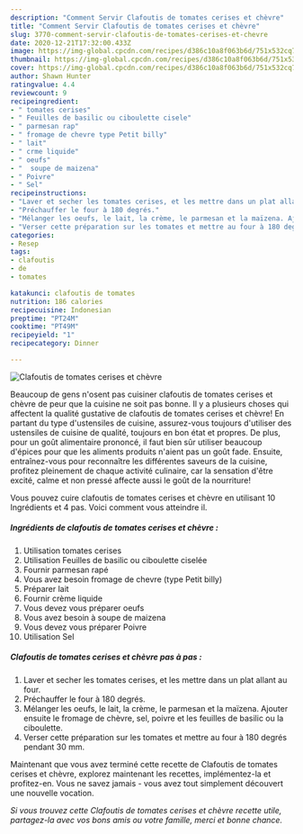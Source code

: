 ```yaml
---
description: "Comment Servir Clafoutis de tomates cerises et chèvre"
title: "Comment Servir Clafoutis de tomates cerises et chèvre"
slug: 3770-comment-servir-clafoutis-de-tomates-cerises-et-chevre
date: 2020-12-21T17:32:00.433Z
image: https://img-global.cpcdn.com/recipes/d386c10a8f063b6d/751x532cq70/clafoutis-de-tomates-cerises-et-chevre-photo-principale-de-la-recette.jpg
thumbnail: https://img-global.cpcdn.com/recipes/d386c10a8f063b6d/751x532cq70/clafoutis-de-tomates-cerises-et-chevre-photo-principale-de-la-recette.jpg
cover: https://img-global.cpcdn.com/recipes/d386c10a8f063b6d/751x532cq70/clafoutis-de-tomates-cerises-et-chevre-photo-principale-de-la-recette.jpg
author: Shawn Hunter
ratingvalue: 4.4
reviewcount: 9
recipeingredient:
- " tomates cerises"
- " Feuilles de basilic ou ciboulette cisele"
- " parmesan rap"
- " fromage de chevre type Petit billy"
- " lait"
- " crme liquide"
- " oeufs"
- "  soupe de maizena"
- " Poivre"
- " Sel"
recipeinstructions:
- "Laver et secher les tomates cerises, et les mettre dans un plat allant au four."
- "Préchauffer le four à 180 degrés."
- "Mélanger les oeufs, le lait, la crème, le parmesan et la maïzena. Ajouter ensuite le fromage de chèvre, sel, poivre et les feuilles de basilic ou la ciboulette."
- "Verser cette préparation sur les tomates et mettre au four à 180 degrés pendant 30 mm."
categories:
- Resep
tags:
- clafoutis
- de
- tomates

katakunci: clafoutis de tomates 
nutrition: 186 calories
recipecuisine: Indonesian
preptime: "PT24M"
cooktime: "PT49M"
recipeyield: "1"
recipecategory: Dinner

---
```



![Clafoutis de tomates cerises et chèvre](https://img-global.cpcdn.com/recipes/d386c10a8f063b6d/751x532cq70/clafoutis-de-tomates-cerises-et-chevre-photo-principale-de-la-recette.jpg)

Beaucoup de gens n'osent pas cuisiner clafoutis de tomates cerises et chèvre de peur que la cuisine ne soit pas bonne. Il y a plusieurs choses qui affectent la qualité gustative de clafoutis de tomates cerises et chèvre! En partant du type d'ustensiles de cuisine, assurez-vous toujours d'utiliser des ustensiles de cuisine de qualité, toujours en bon état et propres. De plus, pour un goût alimentaire prononcé, il faut bien sûr utiliser beaucoup d'épices pour que les aliments produits n'aient pas un goût fade. Ensuite, entraînez-vous pour reconnaître les différentes saveurs de la cuisine, profitez pleinement de chaque activité culinaire, car la sensation d'être excité, calme et non pressé affecte aussi le goût de la nourriture!

<!--inarticleads1-->

Vous pouvez cuire clafoutis de tomates cerises et chèvre en utilisant 10 Ingrédients et 4 pas. Voici comment vous atteindre il.

##### Ingrédients de clafoutis de tomates cerises et chèvre :

1. Utilisation  tomates cerises
1. Utilisation  Feuilles de basilic ou ciboulette ciselée
1. Fournir  parmesan rapé
1. Vous avez besoin  fromage de chevre (type Petit billy)
1. Préparer  lait
1. Fournir  crème liquide
1. Vous devez vous préparer  oeufs
1. Vous avez besoin  à soupe de maizena
1. Vous devez vous préparer  Poivre
1. Utilisation  Sel




<!--inarticleads2-->

##### Clafoutis de tomates cerises et chèvre pas à pas :

1. Laver et secher les tomates cerises, et les mettre dans un plat allant au four.
1. Préchauffer le four à 180 degrés.
1. Mélanger les oeufs, le lait, la crème, le parmesan et la maïzena. Ajouter ensuite le fromage de chèvre, sel, poivre et les feuilles de basilic ou la ciboulette.
1. Verser cette préparation sur les tomates et mettre au four à 180 degrés pendant 30 mm.




<!--inarticleads1-->

<p>
Maintenant que vous avez terminé cette recette de Clafoutis de tomates cerises et chèvre, explorez maintenant les recettes, implémentez-la et profitez-en. Vous ne savez jamais - vous avez tout simplement découvert une nouvelle vocation.
</p>

<p>
<i>Si vous trouvez cette Clafoutis de tomates cerises et chèvre recette utile, partagez-la avec vos bons amis ou votre famille, merci et bonne chance.</i>
</p>
